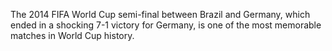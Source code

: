 The 2014 FIFA World Cup semi-final between Brazil and Germany, which ended in a shocking 7-1 victory for Germany, is one of the most memorable matches in World Cup history.
